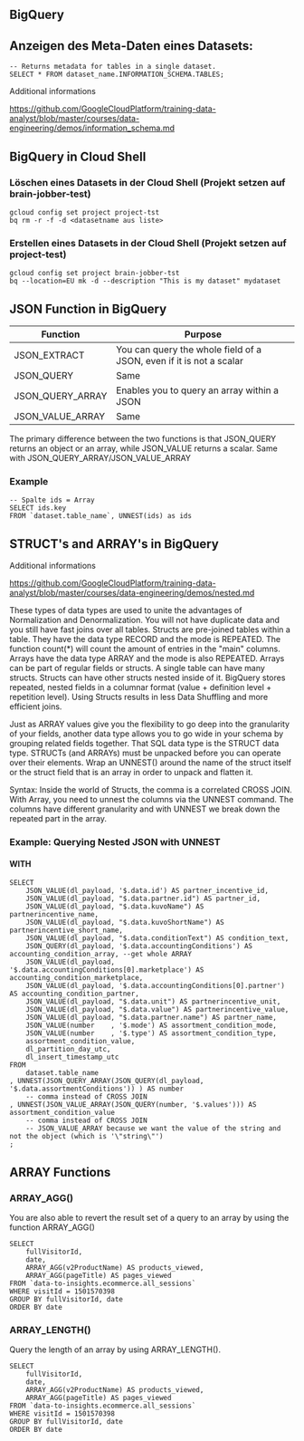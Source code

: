 ## BigQuery

## Anzeigen des Meta-Daten eines Datasets:

```
-- Returns metadata for tables in a single dataset.
SELECT * FROM dataset_name.INFORMATION_SCHEMA.TABLES;
```

Additional informations

https://github.com/GoogleCloudPlatform/training-data-analyst/blob/master/courses/data-engineering/demos/information_schema.md

## BigQuery in Cloud Shell


### Löschen eines Datasets in der Cloud Shell (Projekt setzen auf brain-jobber-test)

```
gcloud config set project project-tst
bq rm -r -f -d <datasetname aus liste>
```
### Erstellen eines Datasets in der Cloud Shell (Projekt setzen auf project-test)

```
gcloud config set project brain-jobber-tst
bq --location=EU mk -d --description "This is my dataset" mydataset
```
## JSON Function in BigQuery

| Function            | Purpose                          |
|---------------------|----------------------------------|
|  JSON_EXTRACT                   |    You can query the whole field of a JSON, even if it is not a scalar                             |
|  JSON_QUERY                   |    Same                               |
|   JSON_QUERY_ARRAY                  |  Enables you to query an array within a JSON                               |
|    JSON_VALUE_ARRAY                 |     Same                            |


The primary difference between the two functions is that JSON_QUERY returns an object or an array, while JSON_VALUE returns a scalar. Same with
JSON_QUERY_ARRAY/JSON_VALUE_ARRAY

### Example

```
-- Spalte ids = Array
SELECT ids.key
FROM `dataset.table_name`, UNNEST(ids) as ids
```
## STRUCT's and ARRAY's in BigQuery

Additional informations

https://github.com/GoogleCloudPlatform/training-data-analyst/blob/master/courses/data-engineering/demos/nested.md

These types of data types are used to unite the advantages of Normalization and Denormalization. You will not have duplicate data and you still have fast
joins over all tables. Structs are pre-joined tables within a table. They have the data type RECORD and the mode is REPEATED. The function count(*) will
count the amount of entries in the "main" columns. Arrays have the data type ARRAY and the mode is also REPEATED. Arrays can be part of regular
fields or structs. A single table can have many structs. Structs can have other structs nested inside of it. BigQuery stores repeated, nested fields in a
columnar format (value + definition level + repetition level). Using Structs results in less Data Shuffling and more efficient joins.

Just as ARRAY values give you the flexibility to go deep into the granularity of your fields, another data type allows you to go wide in your schema by
grouping related fields together. That SQL data type is the STRUCT data type. STRUCTs (and ARRAYs) must be unpacked before you can operate over
their elements. Wrap an UNNEST() around the name of the struct itself or the struct field that is an array in order to unpack and flatten it.

Syntax: Inside the world of Structs, the comma is a correlated CROSS JOIN. With Array, you need to unnest the columns via the UNNEST command. The
columns have different granularity and with UNNEST we break down the repeated part in the array.

### Example: Querying Nested JSON with UNNEST


#### WITH

```
SELECT
    JSON_VALUE(dl_payload, '$.data.id') AS partner_incentive_id,
    JSON_VALUE(dl_payload, "$.data.partner.id") AS partner_id,
    JSON_VALUE(dl_payload, "$.data.kuvoName") AS partnerincentive_name,
    JSON_VALUE(dl_payload, "$.data.kuvoShortName") AS partnerincentive_short_name,
    JSON_VALUE(dl_payload, "$.data.conditionText") AS condition_text,
    JSON_QUERY(dl_payload, '$.data.accountingConditions') AS accounting_condition_array, --get whole ARRAY
    JSON_VALUE(dl_payload, '$.data.accountingConditions[0].marketplace') AS accounting_condition_marketplace,
    JSON_VALUE(dl_payload, '$.data.accountingConditions[0].partner') AS accounting_condition_partner,
    JSON_VALUE(dl_payload, "$.data.unit") AS partnerincentive_unit,
    JSON_VALUE(dl_payload, "$.data.value") AS partnerincentive_value,
    JSON_VALUE(dl_payload, "$.data.partner.name") AS partner_name,
    JSON_VALUE(number    , '$.mode') AS assortment_condition_mode,
    JSON_VALUE(number    , '$.type') AS assortment_condition_type,
    assortment_condition_value,
    dl_partition_day_utc,
    dl_insert_timestamp_utc
FROM
    dataset.table_name
, UNNEST(JSON_QUERY_ARRAY(JSON_QUERY(dl_payload, '$.data.assortmentConditions')) ) AS number
    -- comma instead of CROSS JOIN
, UNNEST(JSON_VALUE_ARRAY(JSON_QUERY(number, '$.values'))) AS assortment_condition_value
    -- comma instead of CROSS JOIN
    -- JSON_VALUE_ARRAY because we want the value of the string and not the object (which is '\"string\"')
;
```
## ARRAY Functions

### ARRAY_AGG()

You are also able to revert the result set of a query to an array by using the function ARRAY_AGG()

```
SELECT
    fullVisitorId,
    date,
    ARRAY_AGG(v2ProductName) AS products_viewed,
    ARRAY_AGG(pageTitle) AS pages_viewed
FROM `data-to-insights.ecommerce.all_sessions`
WHERE visitId = 1501570398
GROUP BY fullVisitorId, date
ORDER BY date
```
### ARRAY_LENGTH()

Query the length of an array by using ARRAY_LENGTH().

```
SELECT
    fullVisitorId,
    date,
    ARRAY_AGG(v2ProductName) AS products_viewed,
    ARRAY_AGG(pageTitle) AS pages_viewed
FROM `data-to-insights.ecommerce.all_sessions`
WHERE visitId = 1501570398
GROUP BY fullVisitorId, date
ORDER BY date
```

